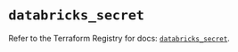 # `databricks_secret`

Refer to the Terraform Registry for docs: [`databricks_secret`](https://registry.terraform.io/providers/databricks/databricks/1.64.0/docs/resources/secret).
